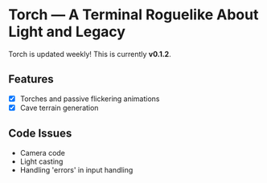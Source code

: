 Torch — A Terminal Roguelike About Light and Legacy
===================================================

Torch is updated weekly! This is currently __v0.1.2__.

Features
--------

- [x] Torches and passive flickering animations
- [x] Cave terrain generation

Code Issues
-----------

- Camera code
- Light casting
- Handling 'errors' in input handling
